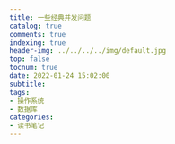 ```yaml
---
title: 一些经典并发问题
catalog: true
comments: true
indexing: true
header-img: ../../../../img/default.jpg
top: false
tocnum: true
date: 2022-01-24 15:02:00
subtitle:
tags:
- 操作系统
- 数据库
categories:
- 读书笔记
---
```

